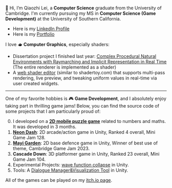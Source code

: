 👋 Hi, I’m Qiaozhi Lei, a **Computer Science** graduate from the University of Cambridge. I'm currently pursuing my MS in **Computer Science (Game Development)** at the University of Southern California.
- Here is my [LinkedIn Profile](https://www.linkedin.com/in/qiaozhilei/)
- Here is my [Portfolio](https://qiaozhilei.carrd.co)

I love 🫖 **Computer Graphics**, especially shaders:

- Dissertation project I finished last year: [Complex Procedural Natural Environments with Raymarching and Implicit Representation in Real Time](https://github.com/LeiQiaoZhi/procedural-implicit-terrain-raymarching) (The entire renderer is implemented as a shader)
- A [web shader editor](https://github.com/LeiQiaoZhi/shader-web) (similar to shadertoy.com) that supports multi-pass rendering, live preview, and tweaking uniform values in real-time via user created widgets. 


---

One of my favorite hobbies is 🎮 **Game Development**, and I absolutely enjoy taking part in thrilling game jams! Below, you can find the source code of some projects that I am particularly proud of:

0. I developed on a **[2D mobile puzzle game](https://github.com/LeiQiaoZhi/NumberSliderGame)** related to numbers and maths. It was developed in 3 months.
1. **[Neon Dash](https://github.com/LeiQiaoZhi/NeonDash)**: 2D arcade/action game in Unity, Ranked 4 overall, Mini Game Jam 128.
2. **[Mayi Garden](https://github.com/LeiQiaoZhi/MAYIGarden)**: 2D base defence game in Unity, Winner of best use of theme, Cambridge Game Jam 2023.
3. **Cascade Down**: 3D platformer game in Unity, Ranked 23 overall, Mini Game Jam 104.
4. Experimental Projects: [wave function collapse](https://github.com/LeiQiaoZhi/WaveFunctionCollapseUnity/tree/master) in Unity.
5. Tools: A [Dialogue Manager&Visualization Tool](https://github.com/LeiQiaoZhi/UnityDialogueSystem) in Unity.

All of the games can be played on my [itch.io page](https://georgelei.itch.io).

<!---
LeiQiaoZhi/LeiQiaoZhi is a ✨ special ✨ repository because its `README.md` (this file) appears on your GitHub profile.
You can click the Preview link to take a look at your changes.
--->
